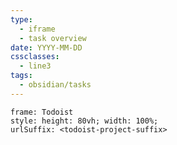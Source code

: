 ```yaml
---
type:
  - iframe
  - task overview
date: YYYY-MM-DD
cssclasses:
  - line3
tags:
  - obsidian/tasks
---
```


```custom-frames
frame: Todoist
style: height: 80vh; width: 100%;
urlSuffix: <todoist-project-suffix>
```